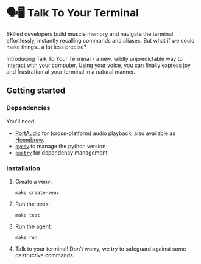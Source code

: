 # 🗣🖥️ Talk To Your Terminal 

Skilled developers build muscle memory and navigate the terminal effortlessly, instantly recalling commands 
and aliases. But what if we could make things.. a lot less precise?

Introducing Talk To Your Terminal - a new, wildly unpredictable way to interact with your computer. 
Using your voice, you can finally express joy and frustration at your terminal in a natural manner.

## Getting started

### Dependencies

You'll need:

 - [PortAudio](https://files.portaudio.com/download.html) for (cross-platform) audio playback, also available as [Homebrew](https://formulae.brew.sh/formula/portaudio).
 - [`pyenv`](https://github.com/pyenv/pyenv) to manage the python version
 - [`poetry`](https://python-poetry.org/) for dependency management

### Installation

1. Create a venv:
 
   ```
   make create-venv
   ```

2. Run the tests:
   ``` 
   make test
   ```

3. Run the agent:
   ```
   make run 
   ```

4. Talk to your terminal! Don't worry, we try to safeguard against some destructive commands.
